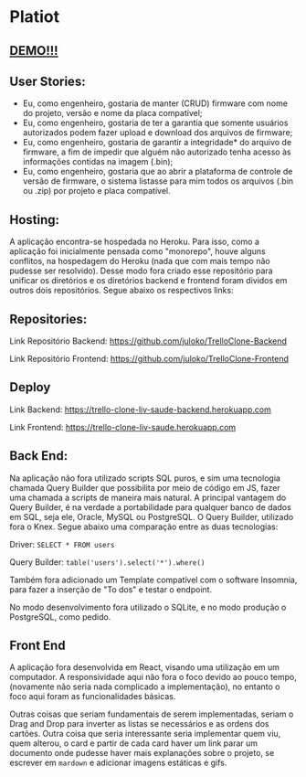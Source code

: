 # Platiot


## [DEMO!!!](https://trello-clone-liv-saude.herokuapp.com)

## User Stories:
- Eu, como engenheiro, gostaria de manter (CRUD) firmware com nome do projeto,
versão e nome da placa compatível;
- Eu, como engenheiro, gostaria de ter a garantia que somente usuários
autorizados podem fazer upload e download dos arquivos de firmware;
- Eu, como engenheiro, gostaria de garantir a integridade* do arquivo de firmware, a
fim de impedir que alguém não autorizado tenha acesso às informações contidas na
imagem (.bin);
- Eu, como engenheiro, gostaria que ao abrir a plataforma de controle de versão de
firmware, o sistema listasse para mim todos os arquivos (.bin ou .zip) por projeto e
placa compatível.

## Hosting:

A aplicação encontra-se hospedada no Heroku.
Para isso, como a aplicação foi inicialmente pensada como "monorepo", houve alguns conflitos, na hospedagem do Heroku (nada que com mais tempo não pudesse ser resolvido). Desse modo fora criado esse repositório para unificar os diretórios e os diretórios backend e frontend foram dividos em outros dois repositórios. Segue abaixo os respectivos links:

## Repositories:

Link Repositório Backend: https://github.com/juloko/TrelloClone-Backend

Link Repositório Frontend: https://github.com/juloko/TrelloClone-Frontend

## Deploy

Link Backend: https://trello-clone-liv-saude-backend.herokuapp.com

Link Frontend: https://trello-clone-liv-saude.herokuapp.com

## Back End:

Na aplicação não fora utilizado scripts SQL puros, e sim uma tecnologia chamada Query Builder que possibilita por meio de código em JS, fazer uma chamada a scripts de maneira mais natural. A principal vantagem do Query Builder, é na verdade a portabilidade para qualquer banco de dados em SQL, seja ele, Oracle, MySQL ou PostgreSQL. O Query Builder, utilizado fora o Knex. Segue abaixo uma comparação entre as duas tecnologias:

Driver: `SELECT * FROM users`

Query Builder: `table('users').select('*').where()`

Também fora adicionado um Template compatível com o software Insomnia, para fazer a inserção de "To dos" e testar o endpoint.

No modo desenvolvimento fora utilizado o SQLite, e no modo produção o PostgreSQL, como pedido.

## Front End

A aplicação fora desenvolvida em React, visando uma utilização em um computador. A responsividade aqui não fora o foco devido ao pouco tempo, (novamente não seria nada complicado a implementação), no entanto o foco aqui foram as funcionalidades básicas.

Outras coisas que seriam fundamentais de serem implementadas, seriam o Drag and Drop para inverter as listas se necessários e as ordens dos cartões. Outra coisa que seria interessante seria implementar quem viu, quem alterou, o card e partir de cada card haver um link parar um documento onde pudesse haver mais explanações sobre o projeto, se escrever em `mardown` e adicionar imagens estáticas e gifs.


